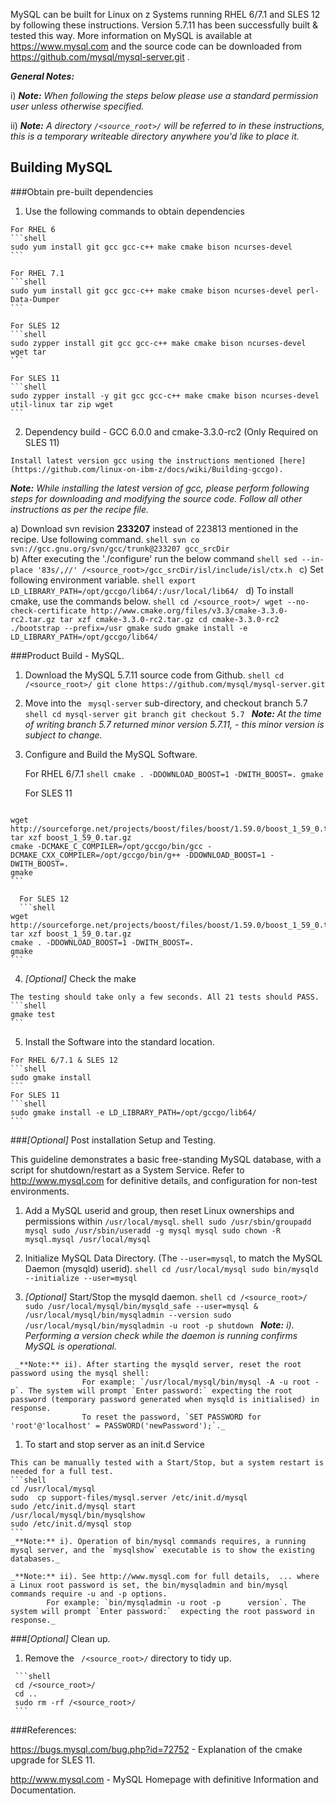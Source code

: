 MySQL can be built for Linux on z Systems running RHEL 6/7.1 and SLES 12 by following these instructions. Version 5.7.11 has been successfully built & tested this way.
More information on MySQL is available at https://www.mysql.com and the source code can be downloaded from https://github.com/mysql/mysql-server.git
.

_**General Notes:**_

i) _**Note:** When following the steps below please use a standard permission user unless otherwise specified._

ii) _**Note:** A directory `/<source_root>/` will be referred to in these instructions, this is a temporary writeable directory anywhere you'd like to place it._

## Building MySQL

###Obtain pre-built dependencies

   1. Use the following commands to obtain dependencies

    For RHEL 6
    ```shell
    sudo yum install git gcc gcc-c++ make cmake bison ncurses-devel
    ```
	
    For RHEL 7.1
    ```shell
    sudo yum install git gcc gcc-c++ make cmake bison ncurses-devel perl-Data-Dumper
    ```
	
    For SLES 12
    ```shell
    sudo zypper install git gcc gcc-c++ make cmake bison ncurses-devel wget tar
    ```
	
	For SLES 11 
    ```shell
    sudo zypper install -y git gcc gcc-c++ make cmake bison ncurses-devel util-linux tar zip wget
    ```
	
   2. Dependency build - GCC 6.0.0 and cmake-3.3.0-rc2 (Only Required on SLES 11)
    
	Install latest version gcc using the instructions mentioned [here](https://github.com/linux-on-ibm-z/docs/wiki/Building-gccgo).
   
   _**Note:** While installing the latest version of gcc, please perform following steps for downloading and modifying the source code. Follow all other instructions as per the recipe file._
   
   a) Download svn revision **233207** instead of 223813 mentioned in the recipe. Use following command.
    ```shell
    svn co svn://gcc.gnu.org/svn/gcc/trunk@233207 gcc_srcDir
    ```   
   b) After executing the './configure' run the below command
    ```shell
    sed --in-place '83s/,//' /<source_root>/gcc_srcDir/isl/include/isl/ctx.h
    ``` 
   c) Set following environment variable.
    ```shell
    export LD_LIBRARY_PATH=/opt/gccgo/lib64/:/usr/local/lib64/
    ```	
   d) To install cmake, use the commands below.
    ```shell
	cd /<source_root>/
    wget --no-check-certificate http://www.cmake.org/files/v3.3/cmake-3.3.0-rc2.tar.gz
	tar xzf cmake-3.3.0-rc2.tar.gz
	cd cmake-3.3.0-rc2
	./bootstrap --prefix=/usr
	gmake
	sudo gmake install -e LD_LIBRARY_PATH=/opt/gccgo/lib64/
    ```	
	
###Product Build - MySQL.

   1. Download the MySQL 5.7.11 source code from Github.
    ```shell
    cd /<source_root>/
    git clone https://github.com/mysql/mysql-server.git
    ```

   2. Move into the ` mysql-server` sub-directory, and checkout branch 5.7
    ```shell
    cd mysql-server
    git branch
    git checkout 5.7
    ```
    _**Note:** At the time of writing branch 5.7 returned minor version 5.7.11, - this minor version is subject to change._


   3. Configure and Build the MySQL Software.
   
      For RHEL 6/7.1
    ```shell
    cmake . -DDOWNLOAD_BOOST=1 -DWITH_BOOST=.
    gmake
    ```

	  For SLES 11
	  ```shell
	wget http://sourceforge.net/projects/boost/files/boost/1.59.0/boost_1_59_0.tar.gz
	tar xzf boost_1_59_0.tar.gz
    cmake -DCMAKE_C_COMPILER=/opt/gccgo/bin/gcc -DCMAKE_CXX_COMPILER=/opt/gccgo/bin/g++ -DDOWNLOAD_BOOST=1 -DWITH_BOOST=.
    gmake
    ```
	  
	  For SLES 12
	  ```shell
	wget http://sourceforge.net/projects/boost/files/boost/1.59.0/boost_1_59_0.tar.gz
	tar xzf boost_1_59_0.tar.gz
    cmake . -DDOWNLOAD_BOOST=1 -DWITH_BOOST=.
    gmake
    ```
   4. _[Optional]_ Check the make

    The testing should take only a few seconds. All 21 tests should PASS.
    ```shell
    gmake test
    ```

   5. Install the Software into the standard location.
   
    For RHEL 6/7.1 & SLES 12
    ```shell
    sudo gmake install
    ```
    For SLES 11
	```shell
    sudo gmake install -e LD_LIBRARY_PATH=/opt/gccgo/lib64/
    ```
	
###_[Optional]_ Post installation Setup and Testing.

   This guideline demonstrates a basic free-standing MySQL database, with a script for shutdown/restart as a System Service.
   Refer to http://www.mysql.com for definitive details, and configuration for non-test environments.

   1. Add a MySQL userid and group, then reset Linux ownerships and permissions within `/usr/local/mysql`.
    ```shell
    sudo /usr/sbin/groupadd mysql
    sudo /usr/sbin/useradd -g mysql mysql
    sudo chown -R mysql.mysql /usr/local/mysql
    ```

   1. Initialize MySQL Data Directory.  (The `--user=mysql`, to match the MySQL Daemon (mysqld) userid).
    ```shell
    cd /usr/local/mysql
    sudo bin/mysqld --initialize --user=mysql
    ```

   1. _[Optional]_ Start/Stop the mysqld daemon.
    ```shell
    cd /<source_root>/
    sudo /usr/local/mysql/bin/mysqld_safe --user=mysql &
    /usr/local/mysql/bin/mysqladmin --version
    sudo /usr/local/mysql/bin/mysqladmin -u root -p shutdown
    ```
     _**Note:** i). Performing a version check while the daemon is running confirms MySQL is operational._
	 
	 _**Note:** ii). After starting the mysqld server, reset the root password using the mysql shell:
					For example: `/usr/local/mysql/bin/mysql -A -u root -p`. The system will prompt `Enter password:` expecting the root password (temporary password generated when mysqld is initialised) in response.
					To reset the password, `SET PASSWORD for 'root'@'localhost' = PASSWORD('newPassword');`._

   1. To start and stop server as an init.d Service

    This can be manually tested with a Start/Stop, but a system restart is needed for a full test.
    ```shell
    cd /usr/local/mysql
    sudo  cp support-files/mysql.server /etc/init.d/mysql
    sudo /etc/init.d/mysql start
    /usr/local/mysql/bin/mysqlshow
    sudo /etc/init.d/mysql stop
    ```
    _**Note:** i). Operation of bin/mysql commands requires, a running mysql server, and the `mysqlshow` executable is to show the existing databases._

    _**Note:** ii). See http://www.mysql.com for full details,  ... where a Linux root password is set, the bin/mysqladmin and bin/mysql commands require -u and -p options.
            For example: `bin/mysqladmin -u root -p      version`. The system will prompt `Enter password:`  expecting the root password in response._

###_[Optional]_ Clean up.

   1. Remove the ` /<source_root>/` directory to tidy up.

     ```shell
     cd /<source_root>/
     cd ..
     sudo rm -rf /<source_root>/
     ```

###References:

https://bugs.mysql.com/bug.php?id=72752 - Explanation of the cmake upgrade for SLES 11.

http://www.mysql.com - MySQL Homepage with definitive Information and Documentation.
